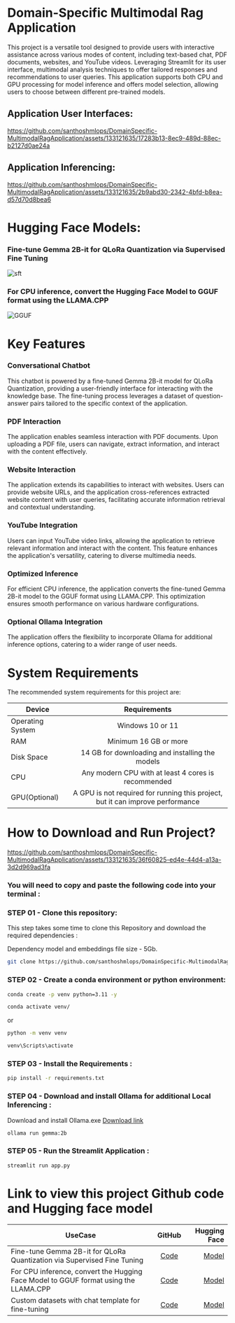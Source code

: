 # Domain-Specific Multimodal Rag Application
This project is a versatile tool designed to provide users with interactive assistance across various modes of content, including text-based chat, PDF documents, websites, and YouTube videos. Leveraging Streamlit for its user interface, multimodal analysis techniques to offer tailored responses and recommendations to user queries. This application supports both CPU and GPU processing for model inference and offers model selection, allowing users to choose between different pre-trained models.

## Application User Interfaces:

https://github.com/santhoshmlops/DomainSpecific-MultimodalRagApplication/assets/133121635/17283b13-8ec9-489d-88ec-b2127d0ae24a

## Application Inferencing:
https://github.com/santhoshmlops/DomainSpecific-MultimodalRagApplication/assets/133121635/2b9abd30-2342-4bfd-b8ea-d57d70d8bea6



# Hugging Face Models:

### Fine-tune Gemma 2B-it for QLoRa Quantization via Supervised Fine Tuning
![sft](https://github.com/santhoshmlops/MultimodalRagApplication/assets/133121635/6228fd31-6ed1-4f84-8e33-9709ec2ad6f1)

### For CPU inference, convert the Hugging Face Model to GGUF format using the LLAMA.CPP
![GGUF](https://github.com/santhoshmlops/MultimodalRagApplication/assets/133121635/a7ccb613-15ae-40ec-88f2-df424c662c81)





# Key Features

### Conversational Chatbot
This chatbot is powered by a fine-tuned Gemma 2B-it model for QLoRa Quantization, providing a user-friendly interface for interacting with the knowledge base. The fine-tuning process leverages a dataset of question-answer pairs tailored to the specific context of the application.

### PDF Interaction

The application enables seamless interaction with PDF documents. Upon uploading a PDF file, users can navigate, extract information, and interact with the content effectively.

### Website Interaction

The application extends its capabilities to interact with websites. Users can provide website URLs, and the application cross-references extracted website content with user queries, facilitating accurate information retrieval and contextual understanding.

### YouTube Integration

Users can input YouTube video links, allowing the application to retrieve relevant information and interact with the content. This feature enhances the application's versatility, catering to diverse multimedia needs.

### Optimized Inference

For efficient CPU inference, the application converts the fine-tuned Gemma 2B-it model to the GGUF format using LLAMA.CPP. This optimization ensures smooth performance on various hardware configurations.
### Optional Ollama Integration

The application offers the flexibility to incorporate Ollama for additional inference options, catering to a wider range of user needs.


# System Requirements
The recommended system requirements for this project are:

| Device | Requirements | 
|----------|:-------------:|
| Operating System     | Windows 10 or 11 | 
| RAM | Minimum 16 GB or more|
| Disk Space | 14 GB for downloading and installing the models | 
| CPU | Any modern CPU with at least 4 cores is recommended |
| GPU(Optional) | A GPU is not required for running this project, but it can improve performance |


# How to Download and Run Project?

https://github.com/santhoshmlops/DomainSpecific-MultimodalRagApplication/assets/133121635/36f60825-ed4e-44d4-a13a-3d2d969ad3fa

### You will need to copy and paste the following code into your terminal :

### STEP 01 - Clone this repository:
This step takes some time to clone this Repository and download the required dependencies :

Dependency model and embeddings file size - 5Gb. 
```bash
git clone https://github.com/santhoshmlops/DomainSpecific-MultimodalRagApplication.git && cd DomainSpecific-MultimodalRagApplication && bash setup.sh
```

### STEP 02 - Create a conda environment or python environment:

```bash
conda create -p venv python=3.11 -y
```

```bash
conda activate venv/
```
or

```bash
python -m venv venv
```

```bash
venv\Scripts\activate
```

### STEP 03 - Install the Requirements : 
```bash
pip install -r requirements.txt
```
### STEP 04 - Download and install Ollama for additional Local Inferencing : 

Download and install Ollama.exe [Download link](https://ollama.com/download)

```bash
ollama run gemma:2b
```
### STEP 05 - Run the Streamlit Application : 
```bash
streamlit run app.py
```

# Link to view this project Github code and Hugging face model

| UseCase   |      GitHub     |  Hugging Face |
|----------|:-------------:|------:|
| Fine-tune Gemma 2B-it for QLoRa Quantization via Supervised Fine Tuning |  [Code](https://github.com/santhoshmlops/MyHF_LLM_FineTuning/blob/main/Project-Gemma-Fine-Tuning/Skai_Skai_gemma_2b_it_SFT_FineTuning.ipynb) | [Model](https://huggingface.co/santhoshmlops/Skai-gemma-2b-it-SFT) |
| For CPU inference, convert the Hugging Face Model to GGUF format using the LLAMA.CPP  |  [Code](https://github.com/santhoshmlops/MyHF_LLM_FineTuning/blob/main/Project-Gemma-Fine-Tuning/Skai_Skai_gemma_2b_it_SFT_LLAMACPP_FineTuning.ipynb) | [Model](https://huggingface.co/santhoshmlops/Skai-gemma-2b-it-SFT-GGUF) |
| Custom datasets with chat template for fine-tuning |  [Code](https://github.com/santhoshmlops/MyHF_LLM_FineTuning/blob/main/Project-Gemma-Fine-Tuning/Skai_Gemma_2B_it_ChatTemplate.ipynb) | [Model](https://huggingface.co/datasets/santhoshmlops/Skai_Gemma_Instruct_ChatTemplate) |


